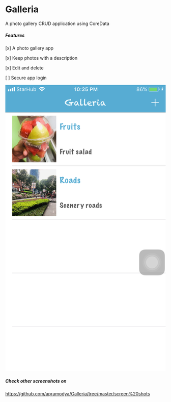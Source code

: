 # Galleria
A photo gallery CRUD application using CoreData

##### Features

[x] A photo gallery app

[x] Keep photos with a description

[x] Edit and delete

[ ] Secure app login

![grid](https://raw.githubusercontent.com/apramodya/Galleria/master/screen%20shots/main.png)

##### Check other screenshots on 
https://github.com/apramodya/Galleria/tree/master/screen%20shots
